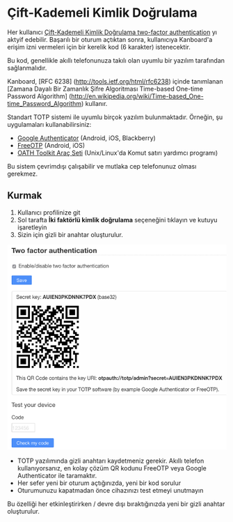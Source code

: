 Çift-Kademeli Kimlik Doğrulama
=========================

Her kullanıcı [Çift-Kademeli Kimlik Doğrulama two-factor authentication](http://en.wikipedia.org/wiki/Two_factor_authentication) yı aktyif edebilir.
Başarılı bir oturum açtıktan sonra, kullanıcıya Kanboard'a erişim izni vermeleri için bir kerelik kod (6 karakter) istenecektir.

Bu kod, genellikle akıllı telefonunuza takılı olan uyumlu bir yazılım tarafından sağlanmalıdır.

Kanboard, [RFC 6238] (http://tools.ietf.org/html/rfc6238) içinde tanımlanan [Zamana Dayalı Bir Zamanlık Şifre Algoritması Time-based One-time Password Algorithm] (http://en.wikipedia.org/wiki/Time-based_One-time_Password_Algorithm) kullanır.

Standart TOTP sistemi ile uyumlu birçok yazılım bulunmaktadır.
Örneğin, şu uygulamaları kullanabilirsiniz:

- [Google Authenticator](https://github.com/google/google-authenticator/) (Android, iOS, Blackberry)
- [FreeOTP](https://freeotp.github.io/) (Android, iOS)
- [OATH Toolkit Araç Seti](http://www.nongnu.org/oath-toolkit/) (Unix/Linux'da Komut satırı yardımcı programı)

Bu sistem çevrimdışı çalışabilir ve mutlaka cep telefonunuz olması gerekmez.

Kurmak
-----

1. Kullanıcı profilinize git
2. Sol tarafta **İki faktörlü kimlik doğrulama** seçeneğini tıklayın ve kutuyu işaretleyin
3. Sizin için gizli bir anahtar oluşturulur.

![2FA](../screenshots/2fa.png)

- TOTP yazılımında gizli anahtarı kaydetmeniz gerekir. Akıllı telefon kullanıyorsanız, en kolay çözüm QR kodunu FreeOTP veya Google Authenticator ile taramaktır.
- Her sefer yeni bir oturum açtığınızda, yeni bir kod sorulur
- Oturumunuzu kapatmadan önce cihazınızı test etmeyi unutmayın

Bu özelliği her etkinleştirirken / devre dışı bıraktığınızda yeni bir gizli anahtar oluşturulur.
